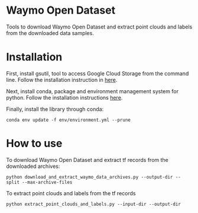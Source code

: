 # Waymo Open Dataset
Tools to download Waymo Open Dataset and extract point clouds and labels from the downloaded data samples.  
# Installation
First, install gsutil, tool to access Google Cloud Storage from the command line.
Follow the installation instruction in [here](https://cloud.google.com/storage/docs/gsutil_install).

Next, install conda, package and environment management system for python. Follow the installation instructions [here](https://docs.conda.io/projects/conda/en/latest/user-guide/install/linux.html). 

Finally, install the library through conda:
```
conda env update -f env/environment.yml --prune
```
# How to use
To download Waymo Open Dataset and extract tf records from the downloaded archives:
```
python download_and_extract_waymo_data_archives.py --output-dir --split --max-archive-files
```
To extract point clouds and labels from the tf records
```
python extract_point_clouds_and_labels.py --input-dir --output-dir
```